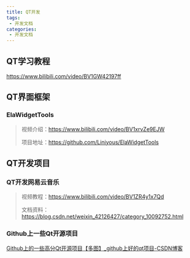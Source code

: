 ```yaml
---
title: QT开发
tags:
 - 开发文档
categories: 
 - 开发文档
---
```




## QT学习教程

https://www.bilibili.com/video/BV1GW42197ff





## QT界面框架

### ElaWidgetTools

> 视频介绍：https://www.bilibili.com/video/BV1xrvZe9EJW
>
> 项目地址：https://github.com/Liniyous/ElaWidgetTools





## QT开发项目

### QT开发网易云音乐

> 视频教程：https://www.bilibili.com/video/BV1ZR4y1x7Qd
>
> 文档资料：https://blog.csdn.net/weixin_42126427/category_10092752.html



### Github上一些Qt开源项目

[Github上的一些高分Qt开源项目【多图】_github上好的qt项目-CSDN博客](https://blog.csdn.net/ccf19881030/article/details/113007901)